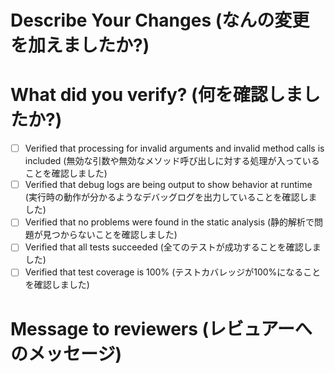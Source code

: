 # Describe Your Changes (なんの変更を加えましたか?)

# What did you verify? (何を確認しましたか?)

- [ ] Verified that processing for invalid arguments and invalid method calls is included (無効な引数や無効なメソッド呼び出しに対する処理が入っていることを確認しました)
- [ ] Verified that debug logs are being output to show behavior at runtime (実行時の動作が分かるようなデバッグログを出力していることを確認しました)
- [ ] Verified that no problems were found in the static analysis (静的解析で問題が見つからないことを確認しました)
- [ ] Verified that all tests succeeded (全てのテストが成功することを確認しました)
- [ ] Verified that test coverage is 100% (テストカバレッジが100%になることを確認しました)

# Message to reviewers (レビュアーへのメッセージ)


